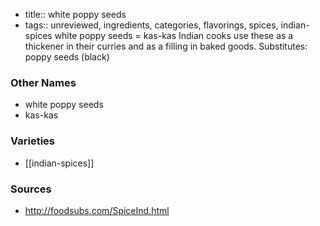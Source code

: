 - title:: white poppy seeds
- tags:: unreviewed, ingredients, categories, flavorings, spices, indian-spices
white poppy seeds = kas-kas Indian cooks use these as a thickener in their curries and as a filling in baked goods. Substitutes: poppy seeds (black)

### Other Names

* white poppy seeds
* kas-kas

### Varieties

* [[indian-spices]]

### Sources
* http://foodsubs.com/SpiceInd.html
